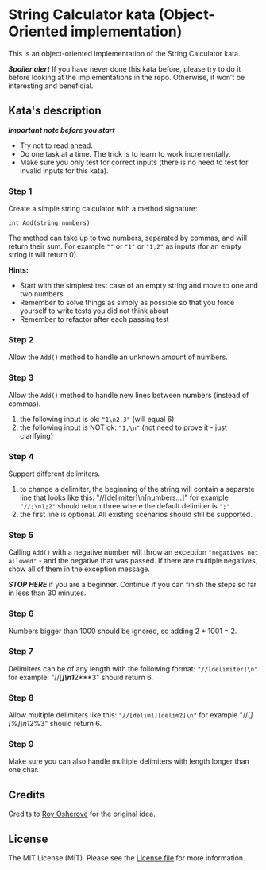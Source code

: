 String Calculator kata (Object-Oriented implementation)
==========================

This is an object-oriented implementation of the String Calculator kata.

***Spoiler alert*** If you have never done this kata before, please try to do it before looking at the implementations in the repo.
Otherwise, it won’t be interesting and beneficial.

## Kata's description

***Important note before you start***
* Try not to read ahead.
* Do one task at a time. The trick is to learn to work incrementally.
* Make sure you only test for correct inputs (there is no need to test for invalid inputs for this kata).

### Step 1
Create a simple string calculator with a method signature:
```
int Add(string numbers)
```

The method can take up to two numbers, separated by commas, and will return their sum.
For example `""` or `"1"` or `"1,2"` as inputs (for an empty string it will return 0). 

**Hints:**
* Start with the simplest test case of an empty string and move to one and two numbers
* Remember to solve things as simply as possible so that you force yourself to write tests you did not think about
* Remember to refactor after each passing test

### Step 2
Allow the `Add()` method to handle an unknown amount of numbers.

### Step 3
Allow the `Add()` method to handle new lines between numbers (instead of commas).
1. the following input is ok: `"1\n2,3"` (will equal 6)
2. the following input is NOT ok: `"1,\n"` (not need to prove it - just clarifying)

### Step 4
Support different delimiters.
1. to change a delimiter, the beginning of the string will contain a separate line that looks like this: "//[delimiter]\n[numbers…]"
for example `"//;\n1;2"` should return three where the default delimiter is `";"`.
2. the first line is optional. All existing scenarios should still be supported.

### Step 5
Calling `Add()` with a negative number will throw an exception `"negatives not allowed"` - and the negative that was passed. 
If there are multiple negatives, show all of them in the exception message.

***STOP HERE*** if you are a beginner. Continue if you can finish the steps so far in less than 30 minutes.

### Step 6
Numbers bigger than 1000 should be ignored, so adding 2 + 1001 = 2.

### Step 7
Delimiters can be of any length with the following format: `"//[delimiter]\n"` for example: "//[***]\n1***2***3" should return 6.

### Step 8
Allow multiple delimiters like this: `"//[delim1][delim2]\n"` for example "//[*][%]\n1*2%3" should return 6.

### Step 9
Make sure you can also handle multiple delimiters with length longer than one char.


## Credits

Credits to [Roy Osherove](http://osherove.com/tdd-kata-1) for the original idea.


## License

The MIT License (MIT). Please see the [License file](LICENSE.md) for more information.